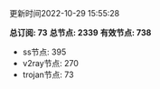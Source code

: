 更新时间2022-10-29 15:55:28

**总订阅: 73**
**总节点: 2339**
**有效节点: 738**
- ss节点: 395
- v2ray节点: 270
- trojan节点: 73
